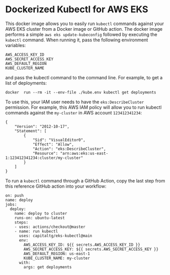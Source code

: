 # Dockerized Kubectl for AWS EKS

This docker image allows you to easily run `kubectl` commands against your
AWS EKS cluster from a Docker image or GitHub action.  The docker image
performs a simple `aws eks update-kubeconfig` followed by executing the
`kubectl` command.  When running it, pass the following environment variables:

```
AWS_ACCESS_KEY_ID
AWS_SECRET_ACCESS_KEY
AWS_DEFAULT_REGION
KUBE_CLUSTER_NAME
```
and pass the kubectl command to the command line.  For example, to get a list
of deployments:

	docker  run --rm -it --env-file ./kube.env kubectl get deployments

To use this, your IAM user needs to have the `eks:DescribeCluster` permission.  For example,
this AWS IAM policy will allow you to run kubectl commands against the `my-cluster` in AWS
account `123412341234`:

```
{
    "Version": "2012-10-17",
    "Statement": [
        {
            "Sid": "VisualEditor0",
            "Effect": "Allow",
            "Action": "eks:DescribeCluster",
            "Resource": "arn:aws:eks:us-east-1:123412341234:cluster/my-cluster"
        }
    ]
}
```

To run a `kubectl` command through a GitHub Action, copy the last step from this reference
GitHub action into your workflow:

```
on: push
name: deploy
jobs:
  deploy:
    name: deploy to cluster
    runs-on: ubuntu-latest
    steps:
    - uses: actions/checkout@master
    - name: run kubectl
      uses: capitaltg/eks-kubectl@main
      env:
        AWS_ACCESS_KEY_ID: ${{ secrets.AWS_ACCESS_KEY_ID }}
        AWS_SECRET_ACCESS_KEY: ${{ secrets.AWS_SECRET_ACCESS_KEY }}
        AWS_DEFAULT_REGION: us-east-1
        KUBE_CLUSTER_NAME: my-cluster
      with:
        args: get deployments
```
